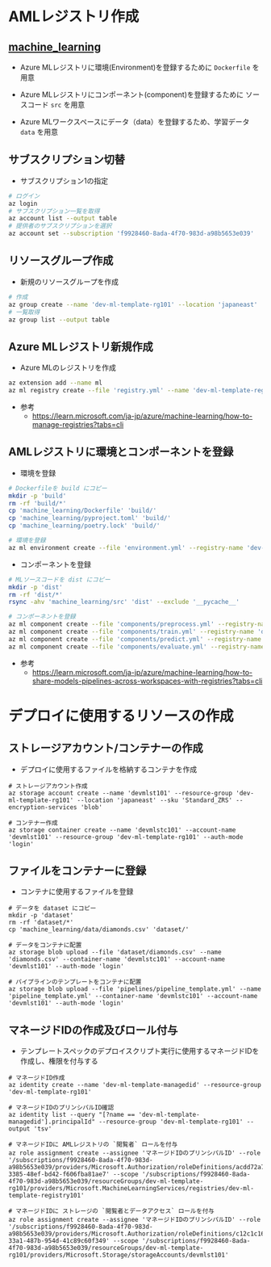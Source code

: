# AMLレジストリ作成

## [machine_learning](./machine_learning/README.md)

- Azure MLレジストリに環境(Environment)を登録するために `Dockerfile` を用意

- Azure MLレジストリにコンポーネント(component)を登録するために ソースコード `src` を用意

- Azure MLワークスペースにデータ（data）を登録するため、学習データ `data` を用意

## サブスクリプション切替
- サブスクリプション1の指定
```sh
# ログイン
az login
# サブスクリプション一覧を取得
az account list --output table
# 提供者のサブスクリプションを選択
az account set --subscription 'f9928460-8ada-4f70-983d-a98b5653e039'
```

## リソースグループ作成

- 新規のリソースグループを作成
```sh
# 作成
az group create --name 'dev-ml-template-rg101' --location 'japaneast'
# 一覧取得
az group list --output table
```

## Azure MLレジストリ新規作成

- Azure MLのレジストリを作成

```sh
az extension add --name ml
az ml registry create --file 'registry.yml' --name 'dev-ml-template-registry101' --resource-group 'dev-ml-template-rg101'
```

- 参考
  - https://learn.microsoft.com/ja-jp/azure/machine-learning/how-to-manage-registries?tabs=cli

## AMLレジストリに環境とコンポーネントを登録

- 環境を登録

```sh
# Dockerfileを build にコピー
mkdir -p 'build'
rm -rf 'build/*'
cp 'machine_learning/Dockerfile' 'build/'
cp 'machine_learning/pyproject.toml' 'build/'
cp 'machine_learning/poetry.lock' 'build/'

# 環境を登録
az ml environment create --file 'environment.yml' --registry-name 'dev-ml-template-registry101' --resource-group 'dev-ml-template-rg101'
```

- コンポーネントを登録
```sh
# MLソースコードを dist にコピー
mkdir -p 'dist'
rm -rf 'dist/*'
rsync -ahv 'machine_learning/src' 'dist' --exclude '__pycache__'

# コンポーネントを登録
az ml component create --file 'components/preprocess.yml' --registry-name 'dev-ml-template-registry101' --resource-group 'dev-ml-template-rg101'
az ml component create --file 'components/train.yml' --registry-name 'dev-ml-template-registry101' --resource-group 'dev-ml-template-rg101'
az ml component create --file 'components/predict.yml' --registry-name 'dev-ml-template-registry101' --resource-group 'dev-ml-template-rg101'
az ml component create --file 'components/evaluate.yml' --registry-name 'dev-ml-template-registry101' --resource-group 'dev-ml-template-rg101'
```

- 参考
  - https://learn.microsoft.com/ja-jp/azure/machine-learning/how-to-share-models-pipelines-across-workspaces-with-registries?tabs=cli


# デプロイに使用するリソースの作成

## ストレージアカウント/コンテナーの作成
- デプロイに使用するファイルを格納するコンテナを作成

```shell
# ストレージアカウント作成
az storage account create --name 'devmlst101' --resource-group 'dev-ml-template-rg101' --location 'japaneast' --sku 'Standard_ZRS' --encryption-services 'blob'

# コンテナー作成
az storage container create --name 'devmlstc101' --account-name 'devmlst101' --resource-group 'dev-ml-template-rg101' --auth-mode 'login'
```
## ファイルをコンテナーに登録

- コンテナに使用するファイルを登録

```shell
# データを dataset にコピー
mkdir -p 'dataset'
rm -rf 'dataset/*'
cp 'machine_learning/data/diamonds.csv' 'dataset/'

# データをコンテナに配置
az storage blob upload --file 'dataset/diamonds.csv' --name 'diamonds.csv' --container-name 'devmlstc101' --account-name 'devmlst101' --auth-mode 'login'

# パイプラインのテンプレートをコンテナに配置
az storage blob upload --file 'pipelines/pipeline_template.yml' --name 'pipeline_template.yml' --container-name 'devmlstc101' --account-name 'devmlst101' --auth-mode 'login'
```

## マネージドIDの作成及びロール付与
- テンプレートスペックのデプロイスクリプト実行に使用するマネージドIDを作成し、権限を付与する

```shell
# マネージドID作成
az identity create --name 'dev-ml-template-managedid' --resource-group 'dev-ml-template-rg101'

# マネージドIDのプリンシパルID確認
az identity list --query "[?name == 'dev-ml-template-managedid'].principalId" --resource-group 'dev-ml-template-rg101' --output 'tsv'

# マネージドIDに AMLレジストリの `閲覧者` ロールを付与
az role assignment create --assignee 'マネージドIDのプリンシパルID' --role '/subscriptions/f9928460-8ada-4f70-983d-a98b5653e039/providers/Microsoft.Authorization/roleDefinitions/acdd72a7-3385-48ef-bd42-f606fba81ae7' --scope '/subscriptions/f9928460-8ada-4f70-983d-a98b5653e039/resourceGroups/dev-ml-template-rg101/providers/Microsoft.MachineLearningServices/registries/dev-ml-template-registry101'

# マネージドIDに ストレージの `閲覧者とデータアクセス` ロールを付与
az role assignment create --assignee 'マネージドIDのプリンシパルID' --role '/subscriptions/f9928460-8ada-4f70-983d-a98b5653e039/providers/Microsoft.Authorization/roleDefinitions/c12c1c16-33a1-487b-954d-41c89c60f349' --scope '/subscriptions/f9928460-8ada-4f70-983d-a98b5653e039/resourceGroups/dev-ml-template-rg101/providers/Microsoft.Storage/storageAccounts/devmlst101'
```
